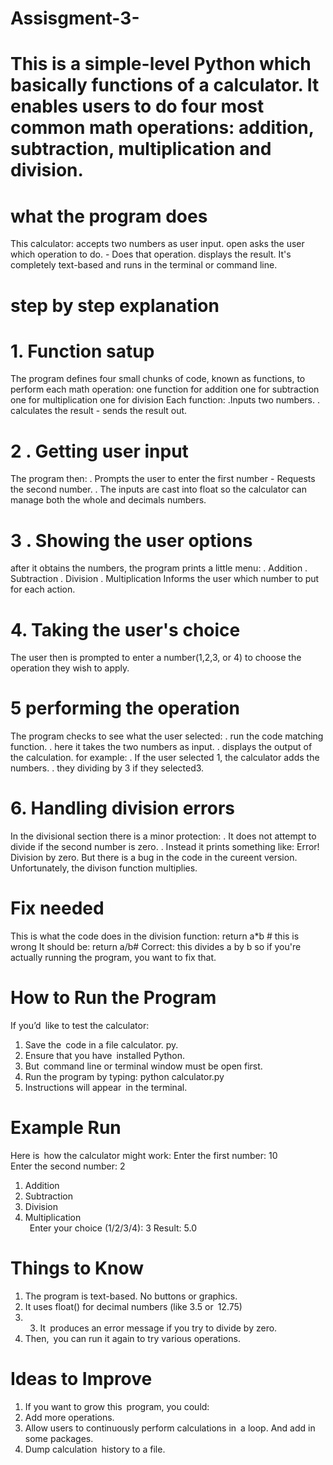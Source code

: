 # Assisgment-3-
# This is a simple-level Python which basically functions of a calculator. It enables users to do four most common math operations:  addition, subtraction, multiplication and division.
# what the program does
This calculator: accepts two numbers as user input.
open asks the user which operation to do. - Does that operation.
displays the result.
It's completely text-based and runs in the terminal or command line.
# step by step explanation 
# 1. Function satup
The program defines four small chunks of code, known as functions, to perform each math operation:
one function for addition
one for subtraction
one for multiplication
one for division
Each function:
.Inputs two numbers.
. calculates the result - sends the result out.
# 2 . Getting user input
The program then:
. Prompts the user to enter the first number - Requests the second number.
. The inputs are cast into float so the calculator can manage both the whole 
    and decimals numbers.
# 3 . Showing the user options 
after it obtains the numbers, the program prints a little menu:
 . Addition
 . Subtraction
 . Division
 . Multiplication
Informs the user which number to put for each action.
# 4. Taking the user's choice
The user then is prompted to enter a number(1,2,3, or 4) to choose the operation they wish to apply.
# 5 performing the operation
The program checks to see what the user selected:
 . run the code matching function.
 . here it takes the two numbers as input.
 . displays the output of the calculation.
for example:
  . If the user selected 1, the calculator adds the numbers.
  . they dividing by 3 if they selected3.
# 6. Handling division errors
In the divisional section there is a minor protection:
  . It does not attempt to divide if the second number is zero.
  . Instead it prints something like: Error! Division by zero.
But there is a bug in the code in the cureent version. Unfortunately, the divison function multiplies.
# Fix needed
This is what the code does in the division function:
return a*b # this is wrong
It should be:
return a/b# Correct: this divides a by b
so if you're actually running the program, you want to fix that.
 
# How to Run the Program 
If you’d like to test the calculator: 
1. Save the code in a file calculator. py. 
2. Ensure that you have installed Python. 
3. But command line or terminal window must be open first. 
4. Run the program by typing: 
python calculator.py 
5. Instructions will appear in the terminal. 
# Example Run 
Here is how the calculator might work: 
Enter the first number: 10   
Enter the second number: 2   
1. Addition   
2. Subtraction   
3. Division   
4. Multiplication   
 Enter your choice (1/2/3/4): 3 
Result: 5.0 
#  Things to Know 
1. The program is text-based. No buttons or graphics. 
2. It uses float() for decimal numbers (like 3.5 or 12.75)
3. 3. It produces an error message if you try to divide by zero. 
4. Then, you can run it again to try various operations. 
#  Ideas to Improve 
1. If you want to grow this program, you could: 
2. Add more operations. 
3. Allow users to continuously perform calculations in a loop. And add in some packages.
4. Dump calculation history to a file. 
